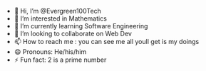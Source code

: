 - 👋 Hi, I’m @Evergreen100Tech
- 👀 I’m interested in Mathematics 
- 🌱 I’m currently learning Software Engineering 
- 💞️ I’m looking to collaborate on Web Dev
- 📫 How to reach me : you can see me all youll get is my doings
- 😄 Pronouns: He/his/him
- ⚡ Fun fact: 2 is a prime number

<!---
Evergreen100Tech/Evergreen100Tech is a ✨ special ✨ repository because its `README.md` (this file) appears on your GitHub profile.
You can click the Preview link to take a look at your changes.
--->
